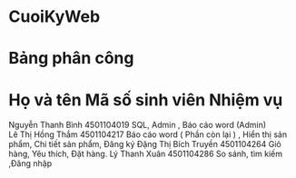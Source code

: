 # CuoiKyWeb

# Bảng phân công 

# Họ và tên	              Mã số sinh viên	         Nhiệm vụ
Nguyễn Thanh Bình	     4501104019	        SQL, Admin ,  Báo cáo word (Admin) </br>
Lê Thị Hồng Thắm	     4501104217	        Báo cáo word  ( Phần còn lại ) , Hiển thị sản phẩm, Chi tiết sản phẩm, Đăng ký
Đặng Thị Bích Truyền	 4501104264	        Giỏ hàng, Yêu thích, Đặt hàng.
Lý Thanh Xuân	         4501104286	        So sánh, tìm kiếm ,Đăng nhập 
